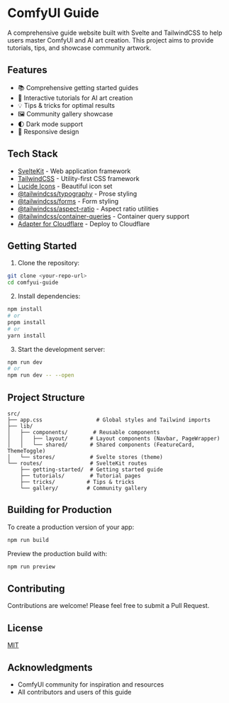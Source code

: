# ComfyUI Guide

A comprehensive guide website built with Svelte and TailwindCSS to help users master ComfyUI and AI art creation. This project aims to provide tutorials, tips, and showcase community artwork.

## Features

- 📚 Comprehensive getting started guides
- 🎨 Interactive tutorials for AI art creation
- 💡 Tips & tricks for optimal results
- 🖼️ Community gallery showcase
- 🌓 Dark mode support
- 📱 Responsive design

## Tech Stack

- [SvelteKit](https://kit.svelte.dev/) - Web application framework
- [TailwindCSS](https://tailwindcss.com/) - Utility-first CSS framework
- [Lucide Icons](https://lucide.dev/) - Beautiful icon set
- [@tailwindcss/typography](https://tailwindcss.com/docs/typography-plugin) - Prose styling
- [@tailwindcss/forms](https://github.com/tailwindlabs/tailwindcss-forms) - Form styling
- [@tailwindcss/aspect-ratio](https://github.com/tailwindlabs/tailwindcss-aspect-ratio) - Aspect ratio utilities
- [@tailwindcss/container-queries](https://github.com/tailwindlabs/tailwindcss-container-queries) - Container query support
- [Adapter for Cloudflare](https://kit.svelte.dev/docs/adapters#supported-environments-cloudflare) - Deploy to Cloudflare

## Getting Started

1. Clone the repository:
```bash
git clone <your-repo-url>
cd comfyui-guide
```

2. Install dependencies:
```bash
npm install
# or
pnpm install
# or
yarn install
```

3. Start the development server:
```bash
npm run dev
# or
npm run dev -- --open
```

## Project Structure

```
src/
├── app.css                 # Global styles and Tailwind imports
├── lib/
│   ├── components/        # Reusable components
│   │   ├── layout/       # Layout components (Navbar, PageWrapper)
│   │   └── shared/       # Shared components (FeatureCard, ThemeToggle)
│   └── stores/           # Svelte stores (theme)
└── routes/               # SvelteKit routes
    ├── getting-started/  # Getting started guide
    ├── tutorials/        # Tutorial pages
    ├── tricks/          # Tips & tricks
    └── gallery/         # Community gallery
```

## Building for Production

To create a production version of your app:

```bash
npm run build
```

Preview the production build with:

```bash
npm run preview
```

## Contributing

Contributions are welcome! Please feel free to submit a Pull Request.

## License

[MIT](LICENSE)

## Acknowledgments

- ComfyUI community for inspiration and resources
- All contributors and users of this guide
